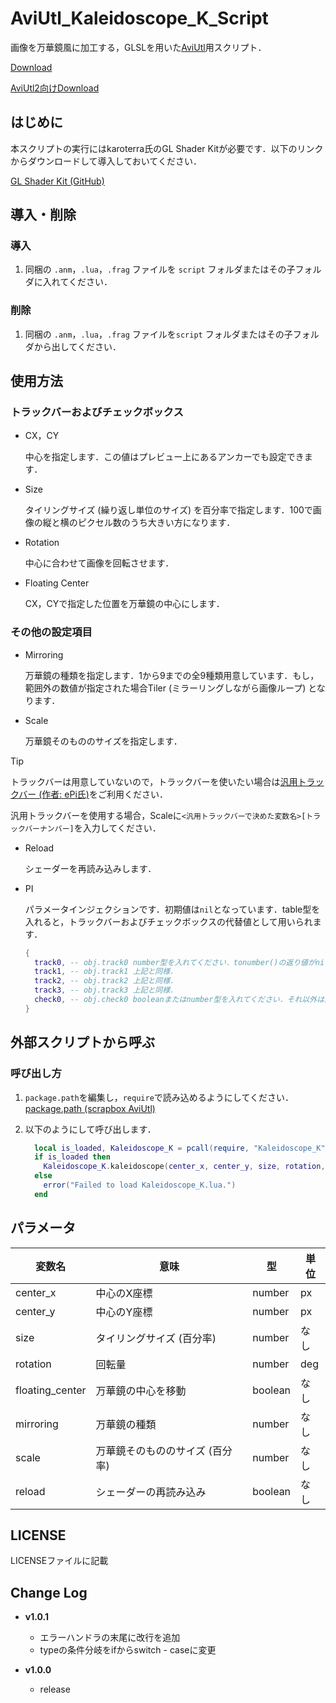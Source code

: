 # AviUtl_Kaleidoscope_K_Script

画像を万華鏡風に加工する，GLSLを用いた[AviUtl](http://spring-fragrance.mints.ne.jp/aviutl/)用スクリプト．

[Download](https://github.com/korarei/AviUtl_Kaleidoscope_K_Script/releases)

[AviUtl2向けDownload](https://github.com/korarei/AviUtl2_Kaleidoscope_K_Script)


## はじめに

本スクリプトの実行にはkaroterra氏のGL Shader Kitが必要です．以下のリンクからダウンロードして導入しておいてください．

[GL Shader Kit (GitHub)](https://github.com/karoterra/aviutl-GLShaderKit)


## 導入・削除

### 導入

1. 同梱の `.anm`，`.lua`，`.frag` ファイルを `script` フォルダまたはその子フォルダに入れてください．

### 削除

1. 同梱の `.anm`，`.lua`，`.frag` ファイルを`script` フォルダまたはその子フォルダから出してください．


## 使用方法

### トラックバーおよびチェックボックス

- CX，CY

  中心を指定します．この値はプレビュー上にあるアンカーでも設定できます．

- Size

  タイリングサイズ (繰り返し単位のサイズ) を百分率で指定します．100で画像の縦と横のピクセル数のうち大きい方になります．

- Rotation

  中心に合わせて画像を回転させます．

- Floating Center

  CX，CYで指定した位置を万華鏡の中心にします．


### その他の設定項目

- Mirroring

  万華鏡の種類を指定します．1から9までの全9種類用意しています．もし，範囲外の数値が指定された場合Tiler (ミラーリングしながら画像ループ) となります．

- Scale

  万華鏡そのもののサイズを指定します．
  
> [!TIP]
> トラックバーは用意していないので，トラックバーを使いたい場合は[汎用トラックバー (作者: ePi氏)](https://ux.getuploader.com/ePi/)をご利用ください．
>
> 汎用トラックバーを使用する場合，Scaleに`<汎用トラックバーで決めた変数名>[トラックバーナンバー]`を入力してください．

- Reload

  シェーダーを再読み込みします．

- PI

  パラメータインジェクションです．初期値は`nil`となっています．table型を入れると，トラックバーおよびチェックボックスの代替値として用いられます．

  ```lua
  {
    track0, -- obj.track0 number型を入れてください．tonumber()の返り値がnilの場合，無視されます．
    track1, -- obj.track1 上記と同様．
    track2, -- obj.track2 上記と同様．
    track3, -- obj.track3 上記と同様．
    check0, -- obj.check0 booleanまたはnumber型を入れてください．それ以外は無視されます．number型の場合，1はtrue，0はfalseになります．
  }
  ```


## 外部スクリプトから呼ぶ

### 呼び出し方
1.  `package.path`を編集し，`require`で読み込めるようにしてください．[package.path (scrapbox AviUtl)](https://scrapbox.io/aviutl/package.path)

2.  以下のようにして呼び出します．

    ```lua
      local is_loaded, Kaleidoscope_K = pcall(require, "Kaleidoscope_K")
      if is_loaded then
        Kaleidoscope_K.kaleidoscope(center_x, center_y, size, rotation, floating_center, mirroring, scale, reload)
      else
        error("Failed to load Kaleidoscope_K.lua.")
      end
    ```


## パラメータ
| 変数名           | 意味                            | 型      | 単位  |
|------------------|---------------------------------|---------|-------|
| center_x         | 中心のX座標                     | number  | px    |
| center_y         | 中心のY座標                     | number  | px    |
| size             | タイリングサイズ (百分率)       | number  | なし  |
| rotation         | 回転量                          | number  | deg   |
| floating_center  | 万華鏡の中心を移動              | boolean | なし  |
| mirroring        | 万華鏡の種類                    | number  | なし  |
| scale            | 万華鏡そのもののサイズ (百分率) | number  | なし  |
| reload           | シェーダーの再読み込み          | boolean | なし  |


## LICENSE
LICENSEファイルに記載


## Change Log
- **v1.0.1**
  - エラーハンドラの末尾に改行を追加
  - typeの条件分岐をifからswitch - caseに変更
  
- **v1.0.0**
  - release

